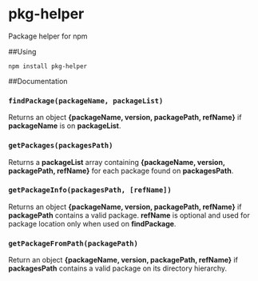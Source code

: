 # pkg-helper
Package helper for npm

##Using

```
npm install pkg-helper
```

##Documentation

### `findPackage(packageName, packageList)`
Returns an object **{packageName, version, packagePath, refName}** if **packageName** is on **packageList**.

### `getPackages(packagesPath)`
Returns a **packageList** array containing **{packageName, version, packagePath, refName}** for each package found on **packagesPath**.

### `getPackageInfo(packagesPath, [refName])`
Returns an object **{packageName, version, packagePath, refName}** if **packagePath** contains a valid package. **refName** is optional and used for package location only when used on **findPackage**.

### `getPackageFromPath(packagePath)`
Return an object **{packageName, version, packagePath, refName}** if **packagesPath** contains a valid package on its directory hierarchy.
